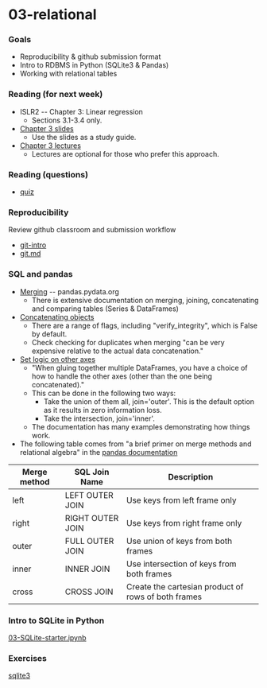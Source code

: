 
# 03-relational

### Goals

* Reproducibility & github submission format
* Intro to RDBMS in Python (SQLite3 & Pandas)
* Working with relational tables

### Reading (for next week)

* ISLR2 -- Chapter 3: Linear regression
  * Sections 3.1-3.4 only.
* [Chapter 3 slides](https://hastie.su.domains/ISLR2/Slides/Ch3_Linear_Regression.pdf)
  * Use the slides as a study guide.
* [Chapter 3 lectures](https://www.dataschool.io/15-hours-of-expert-machine-learning-videos/)
  * Lectures are optional for those who prefer this approach.

### Reading (questions)

* [quiz](quiz.md)

### Reproducibility

Review github classroom and submission workflow

* [git-intro](https://github.com/ds5110/git-intro)
* [git.md](https://github.com/ds5110/git-intro/blob/main/git.md)

### SQL and pandas

* [Merging](https://pandas.pydata.org/docs/user_guide/merging.html) -- pandas.pydata.org
  * There is extensive documentation on merging, joining, concatenating and comparing tables (Series & DataFrames)
* [Concatenating objects](https://pandas.pydata.org/docs/user_guide/merging.html#concatenating-objects)
  * There are a range of flags, including "verify_integrity", which is False by default.
  * Check checking for duplicates when merging "can be very expensive relative to the actual data concatenation."
* [Set logic on other axes](https://pandas.pydata.org/docs/user_guide/merging.html#set-logic-on-the-other-axes)
  * "When gluing together multiple DataFrames, you have a choice of how to handle the other axes (other than the one being concatenated)." 
  * This can be done in the following two ways:
    * Take the union of them all, join='outer'. This is the default option as it results in zero information loss.
    * Take the intersection, join='inner'.
  * The documentation has many examples demonstrating how things work.
* The following table comes from "a brief primer on merge methods and relational algebra" in the [pandas documentation](https://pandas.pydata.org/pandas-docs/stable/user_guide/merging.html#brief-primer-on-merge-methods-relational-algebra)

| Merge method | SQL Join Name | Description |
| ---          | ---           | ---         |
| left | LEFT OUTER JOIN | Use keys from left frame only |
| right | RIGHT OUTER JOIN | Use keys from right frame only |
| outer | FULL OUTER JOIN | Use union of keys from both frames |
| inner | INNER JOIN | Use intersection of keys from both frames |
| cross | CROSS JOIN | Create the cartesian product of rows of both frames |

### Intro to SQLite in Python

[03-SQLite-starter.ipynb](notebooks/03-SQLite-starter.ipynb)

### Exercises

[sqlite3](sqlite3.md)
